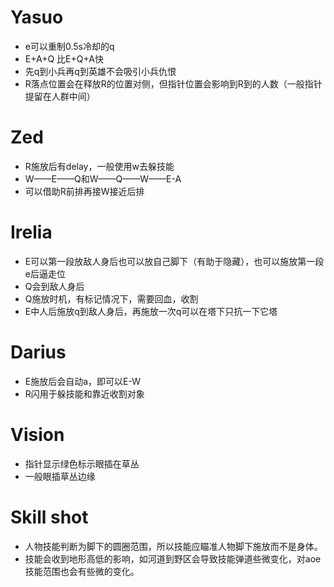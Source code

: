 # Yasuo
* e可以重制0.5s冷却的q
* E+A+Q 比E+Q+A快
* 先q到小兵再q到英雄不会吸引小兵仇恨
* R落点位置会在释放R的位置对侧，但指针位置会影响到R到的人数（一般指针提留在人群中间）

# Zed
* R施放后有delay，一般使用w去躲技能
* W——E——Q和W——Q——W——E-A
* 可以借助R前排再接W接近后排

# Irelia
* E可以第一段放敌人身后也可以放自己脚下（有助于隐藏），也可以施放第一段e后逼走位
* Q会到敌人身后
* Q施放时机，有标记情况下，需要回血，收割
* E中人后施放q到敌人身后，再施放一次q可以在塔下只抗一下它塔

# Darius
* E施放后会自动a，即可以E-W
* R闪用于躲技能和靠近收割对象

# Vision
* 指针显示绿色标示眼插在草丛
* 一般眼插草丛边缘


# Skill shot
* 人物技能判断为脚下的圆圈范围，所以技能应瞄准人物脚下施放而不是身体。
* 技能会收到地形高低的影响，如河道到野区会导致技能弹道些微变化，对aoe技能范围也会有些微的变化。